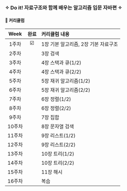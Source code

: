 ### ✧ Do it! 자료구조와 함께 배우는 알고리즘 입문 자바편 ✧

####  📄 커리큘럼

| Week | 완료 | 커리큘럼 내용 |
| :---: |:---:| :--- |
| 1주차 | ☑️ | 1장 기본 알고리즘, 2장 기본 자료구조|
| 2주차 |  | 3장 검색 |
| 3주차 |  | 4장 스택과 큐(1/2) |
| 4주차 |  | 4장 스택과 큐(2/2) |
| 5주차 |  | 5장 재귀 알고리즘(1/2) |
| 6주차 |  | 5장 재귀 알고리즘(2/2)  |
| 7주차 |  | 6장 정렬(1/2)  |
| 8주차 |  | 6장 정렬(2/2)  |
| 9주차 |  | 7장 집합  |
| 10주차 |  | 8장 문자열 검색  |
| 11주차 |  | 9장 리스트(1/2)  |
| 12주차 |  | 9장 리스트(2/2)  |
| 13주차 |  | 10장 트리(1/2)  |
| 14주차 |  | 10장 트리(2/2)  |
| 15주차 |  | 11장 해시  |
| 16주차 |  | 복습  |
